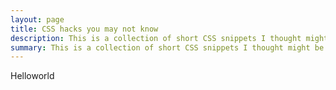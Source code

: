 ```yaml
---
layout: page
title: CSS hacks you may not know
description: This is a collection of short CSS snippets I thought might be useful for beginners
summary: This is a collection of short CSS snippets I thought might be useful for beginners.
---
```

Helloworld


